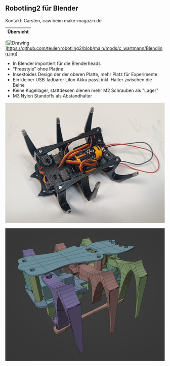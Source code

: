 ## Robotling2 für Blender

Kontakt: Carsten, caw beim make-magazin.de

Übersicht |
:--|
[<img src="https://github.com/teuler/robotling2/blob/main/mods/c_wartmann/Blendling.jpg" alt="Drawing" width="880"/>]https://github.com/teuler/robotling2/blob/main/mods/c_wartmann/Blendling.jpg)

* In Blender importiert für die Blenderheads
* "Freestyle" ohne Platine
* Insektoides Design der der oberen Platte, mehr Platz für Experimente
* Ein kleiner USB-ladbarer LiIon Akku passt inkl. Halter zwischen die Beine
* Keine Kugellager, stattdessen dienen mehr 
  M2 Schrauben als "Lager"
* M3 Nylon Standoffs als Abstandhalter



![](Deadbug.jpg)

![](Blenderbug.jpg)
